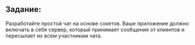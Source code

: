 ## Задание:

Разработайте простой чат на основе сокетов. 
Ваше приложение должно включать в себя сервер, который принимает сообщения от клиентов 
и пересылает их всем участникам чата.